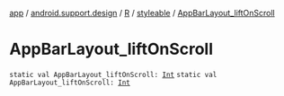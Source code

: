 [app](../../../index.md) / [android.support.design](../../index.md) / [R](../index.md) / [styleable](index.md) / [AppBarLayout_liftOnScroll](./-app-bar-layout_lift-on-scroll.md)

# AppBarLayout_liftOnScroll

`static val AppBarLayout_liftOnScroll: `[`Int`](https://kotlinlang.org/api/latest/jvm/stdlib/kotlin/-int/index.html)
`static val AppBarLayout_liftOnScroll: `[`Int`](https://kotlinlang.org/api/latest/jvm/stdlib/kotlin/-int/index.html)